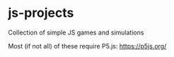 # js-projects
Collection of simple JS games and simulations

Most (if not all) of these require P5.js: https://p5js.org/

